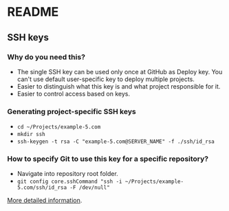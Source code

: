# README

## SSH keys

### Why do you need this?

* The single SSH key can be used only once at GitHub as Deploy key. You can't use default user-specific key to deploy multiple projects.
* Easier to distinguish what this key is and what project responsible for it.
* Easier to control access based on keys.

### Generating project-specific SSH keys

* `cd ~/Projects/example-5.com`
* `mkdir ssh`
* `ssh-keygen -t rsa -C "example-5.com@SERVER_NAME" -f ./ssh/id_rsa`

### How to specify Git to use this key for a specific repository?

* Navigate into repository root folder.
* `git config core.sshCommand "ssh -i ~/Projects/example-5.com/ssh/id_rsa -F /dev/null"`

[More detailed information](https://superuser.com/a/912281).